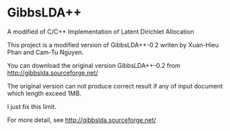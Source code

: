 GibbsLDA++
==========

A modified of C/C++ Implementation of Latent Dirichlet Allocation

This project is a modified version of GibbsLDA++-0.2 writen by Xuan-Hieu Phan and Cam-Tu Nguyen.

You can download the original version GibbsLDA++-0.2 from http://gibbslda.sourceforge.net/

The original version can not produce correct result if any of input document which length exceed 1MB.

I just fix this limit.

For more detail, see http://gibbslda.sourceforge.net/
